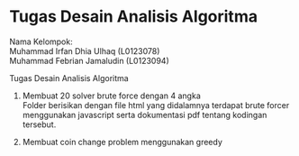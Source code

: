 # Tugas Desain Analisis Algoritma
Nama Kelompok: <br/>
Muhammad Irfan Dhia Ulhaq (L0123078) <br/> 
Muhammad Febrian Jamaludin (L0123094)

Tugas Desain Analisis Algoritma <br/> 
01. Membuat 20 solver brute force dengan 4 angka <br/>
Folder berisikan dengan file html yang didalamnya terdapat brute forcer menggunakan javascript serta dokumentasi pdf tentang kodingan tersebut.

02. Membuat coin change problem menggunakan greedy
